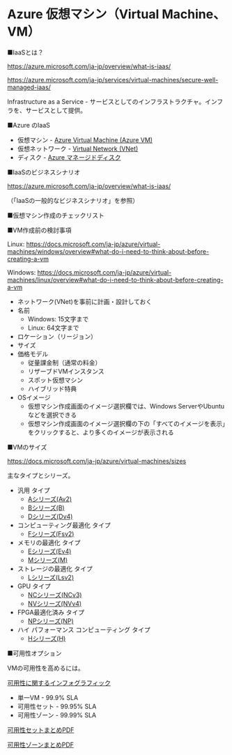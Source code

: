 # Azure 仮想マシン（Virtual Machine、VM）

■IaaSとは？

https://azure.microsoft.com/ja-jp/overview/what-is-iaas/

https://azure.microsoft.com/ja-jp/services/virtual-machines/secure-well-managed-iaas/

Infrastructure as a Service - サービスとしてのインフラストラクチャ。インフラを、サービスとして提供。

■Azure のIaaS

- 仮想マシン - [Azure Virtual Machine (Azure VM)](https://azure.microsoft.com/ja-jp/services/virtual-machines/)
- 仮想ネットワーク - [Virtual Network (VNet)](https://azure.microsoft.com/ja-jp/services/virtual-network/)
- ディスク - [Azure マネージドディスク](https://docs.microsoft.com/ja-jp/azure/virtual-machines/managed-disks-overview)

■IaaSのビジネスシナリオ

https://azure.microsoft.com/ja-jp/overview/what-is-iaas/

（「IaaSの一般的なビジネスシナリオ」を参照）

■仮想マシン作成のチェックリスト

■VM作成前の検討事項

Linux:
https://docs.microsoft.com/ja-jp/azure/virtual-machines/windows/overview#what-do-i-need-to-think-about-before-creating-a-vm

Windows:
https://docs.microsoft.com/ja-jp/azure/virtual-machines/linux/overview#what-do-i-need-to-think-about-before-creating-a-vm

- ネットワーク(VNet)を事前に計画・設計しておく
- 名前
  - Windows: 15文字まで
  - Linux: 64文字まで
- ロケーション（リージョン）
- サイズ
- 価格モデル
  - 従量課金制（通常の料金）
  - リザーブドVMインスタンス
  - スポット仮想マシン
  - ハイブリッド特典
- OSイメージ
  - 仮想マシン作成画面のイメージ選択欄では、Windows ServerやUbuntuなどを選択できる
  - 仮想マシン作成画面のイメージ選択欄の下の「すべてのイメージを表示」をクリックすると、より多くのイメージが表示される

■VMのサイズ

https://docs.microsoft.com/ja-jp/azure/virtual-machines/sizes

主なタイプとシリーズ。

- 汎用 タイプ
  - [Aシリーズ(Av2)](https://docs.microsoft.com/ja-jp/azure/virtual-machines/av2-series)
  - [Bシリーズ(B)](https://docs.microsoft.com/ja-jp/azure/virtual-machines/sizes-b-series-burstable)
  - [Dシリーズ(Dv4)](https://docs.microsoft.com/ja-jp/azure/virtual-machines/dv4-dsv4-series)
- コンピューティング最適化 タイプ
  - [Fシリーズ(Fsv2)](https://docs.microsoft.com/ja-jp/azure/virtual-machines/fsv2-series)
- メモリの最適化 タイプ
  - [Eシリーズ(Ev4)](https://docs.microsoft.com/ja-jp/azure/virtual-machines/ev4-esv4-series)
  - [Mシリーズ(M)](https://docs.microsoft.com/ja-jp/azure/virtual-machines/m-series)
- ストレージの最適化 タイプ
  - [Lシリーズ(Lsv2)](https://docs.microsoft.com/ja-jp/azure/virtual-machines/lsv2-series)
- GPU タイプ
  - [NCシリーズ(NCv3)](https://docs.microsoft.com/ja-jp/azure/virtual-machines/ncv3-series)
  - [NVシリーズ(NVv4)](https://docs.microsoft.com/ja-jp/azure/virtual-machines/nvv4-series)
- FPGA最適化済み タイプ
  - [NPシリーズ(NP)](https://docs.microsoft.com/ja-jp/azure/virtual-machines/np-series)
- ハイ パフォーマンス コンピューティング タイプ
  - [Hシリーズ(H)](https://docs.microsoft.com/ja-jp/azure/virtual-machines/h-series)

■可用性オプション

VMの可用性を高めるには。

[可用性に関するインフォグラフィック](https://azure.microsoft.com/mediahandler/files/resourcefiles/azure-resiliency-infographic/Azure_resiliency_infographic.pdf)

- 単一VM - 99.9% SLA
- 可用性セット - 99.95% SLA
- 可用性ゾーン - 99.99% SLA

[可用性セットまとめPDF](../AZ-104/pdf/mod08/可用性セット.pdf)

[可用性ゾーンまとめPDF](../AZ-104/pdf/mod08/可用性ゾーン.pdf)


